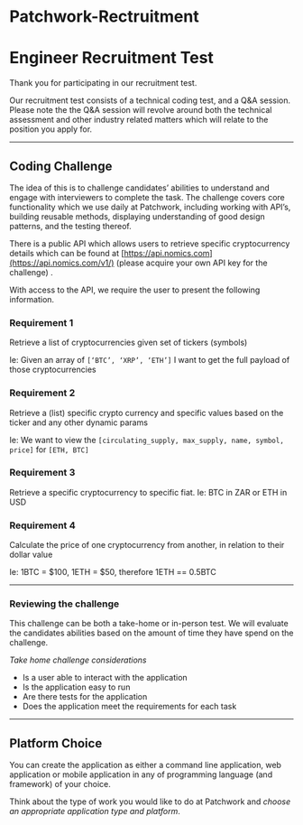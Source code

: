 # Patchwork-Rectruitment

# 
# Engineer Recruitment Test
Thank you for participating in our recruitment test. 

Our recruitment test consists of a technical coding test, and a Q&A session.  Please note the the Q&A session will revolve around both the technical assessment and other industry related matters which will relate to the position you apply for. 

---

## Coding Challenge

The idea of this is to challenge candidates’ abilities to understand and engage with interviewers to complete the task. The challenge covers core functionality  which we use daily at Patchwork, including working with API’s, building reusable methods, displaying understanding of good design patterns, and the testing thereof. 

There is a public API which allows users to retrieve specific cryptocurrency details which can be found at   [https://api.nomics.com](https://api.nomics.com/v1/)  (please acquire your own API key for the challenge) . 

With access to the API, we require the user to present the following information.

### Requirement 1
Retrieve a list of cryptocurrencies given set of tickers (symbols)

Ie: Given an array of `[‘BTC’, ‘XRP’, ‘ETH’]`
I want to get the full payload of those cryptocurrencies

### Requirement 2
Retrieve a (list) specific crypto currency and specific values based on the ticker and any other dynamic params

Ie: We want to view the `[circulating_supply, max_supply, name, symbol, price]` for `[ETH, BTC]`

### Requirement 3
Retrieve a specific cryptocurrency to specific fiat. Ie: BTC in ZAR or ETH in USD

### Requirement 4
Calculate the price of one cryptocurrency from another, in relation to their dollar value

Ie:  1BTC = $100, 1ETH = $50, therefore 1ETH == 0.5BTC

---

### Reviewing the challenge

This challenge can be both a take-home or in-person test. We will evaluate the candidates abilities based on the amount of time they have spend on the challenge. 

*Take home challenge considerations*

* Is a user able to interact with the application
* Is the application easy to run
* Are there tests for the application
* Does the application meet the requirements for each task

---

## Platform Choice

You can create the application as either a command line application, web application or mobile application in any of programming language (and framework) of your choice.

Think about the type of work you would like to do at Patchwork and *choose an appropriate application type and platform*.



